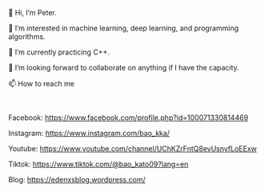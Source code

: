 &nbsp;

👋 Hi, I’m Peter.

👀 I’m interested in machine learning, deep learning, and programming algorithms.

🌱 I’m currently practicing C++.

💞️ I’m looking forward to collaborate on anything if I have the capacity.

📫 How to reach me

&nbsp;

Facebook: https://www.facebook.com/profile.php?id=100071330814469

Instagram: https://www.instagram.com/bao_kka/

Youtube: https://www.youtube.com/channel/UChKZrFntQ8evUsnyfLoEExw

Tiktok: https://www.tiktok.com/@bao_kato09?lang=en

Blog: https://edenxsblog.wordpress.com/

<!---
qbaocaca/qbaocaca is a ✨ special ✨ repository because its `README.md` (this file) appears on your GitHub profile.
You can click the Preview link to take a look at your changes.
--->
